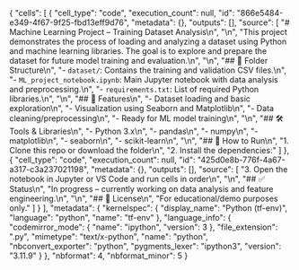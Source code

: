 {
 "cells": [
  {
   "cell_type": "code",
   "execution_count": null,
   "id": "866e5484-e349-4f67-9f25-fbd13eff9d76",
   "metadata": {},
   "outputs": [],
   "source": [
    "# Machine Learning Project – Training Dataset Analysis\n",
    "\n",
    "This project demonstrates the process of loading and analyzing a dataset using Python and machine learning libraries. The goal is to explore and prepare the dataset for future model training and evaluation.\n",
    "\n",
    "## 📁 Folder Structure\n",
    "- `dataset/`: Contains the training and validation CSV files.\n",
    "- `ML_project_notebook.ipynb`: Main Jupyter notebook with data analysis and preprocessing.\n",
    "- `requirements.txt`: List of required Python libraries.\n",
    "\n",
    "## 🧪 Features\n",
    "- Dataset loading and basic exploration\n",
    "- Visualization using Seaborn and Matplotlib\n",
    "- Data cleaning/preprocessing\n",
    "- Ready for ML model training\n",
    "\n",
    "## 🛠 Tools & Libraries\n",
    "- Python 3.x\n",
    "- pandas\n",
    "- numpy\n",
    "- matplotlib\n",
    "- seaborn\n",
    "- scikit-learn\n",
    "\n",
    "## 🚀 How to Run\n",
    "1. Clone this repo or download the folder\n",
    "2. Install the dependencies:"
   ]
  },
  {
   "cell_type": "code",
   "execution_count": null,
   "id": "425d0e8b-776f-4a67-a317-c3a237021198",
   "metadata": {},
   "outputs": [],
   "source": [
    "3. Open the notebook in Jupyter or VS Code and run cells in order\n",
    "\n",
    "## ✅ Status\n",
    "In progress – currently working on data analysis and feature engineering.\n",
    "\n",
    "## 📜 License\n",
    "For educational/demo purposes only."
   ]
  }
 ],
 "metadata": {
  "kernelspec": {
   "display_name": "Python (tf-env)",
   "language": "python",
   "name": "tf-env"
  },
  "language_info": {
   "codemirror_mode": {
    "name": "ipython",
    "version": 3
   },
   "file_extension": ".py",
   "mimetype": "text/x-python",
   "name": "python",
   "nbconvert_exporter": "python",
   "pygments_lexer": "ipython3",
   "version": "3.11.9"
  }
 },
 "nbformat": 4,
 "nbformat_minor": 5
}
